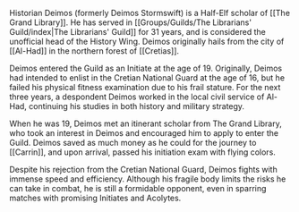 Historian Deimos (formerly Deimos Stormswift) is a Half-Elf scholar of [[The Grand Library]]. He has served in [[Groups/Guilds/The Librarians' Guild/index|The Librarians' Guild]] for 31 years, and is considered the unofficial head of the History Wing. Deimos originally hails from the city of [[Al-Had]] in the northern forest of [[Cretias]]. 

Deimos entered the Guild as an Initiate at the age of 19. Originally, Deimos had intended to enlist in the Cretian National Guard at the age of 16, but he failed his physical fitness examination due to his frail stature. For the next three years, a despondent Deimos worked in the local civil service of Al-Had, continuing his studies in both history and military strategy. 

When he was 19, Deimos met an itinerant scholar from The Grand Library, who took an interest in Deimos and encouraged him to apply to enter the Guild. Deimos saved as much money as he could for the journey to [[Carrin]], and upon arrival, passed his initiation exam with flying colors. 

Despite his rejection from the Cretian National Guard, Deimos fights with immense speed and efficiency. Although his fragile body limits the risks he can take in combat, he is still a formidable opponent, even in sparring matches with promising Initiates and Acolytes. 